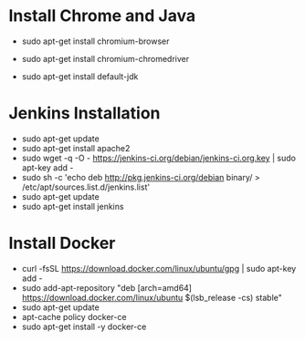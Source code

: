 # Install Chrome and Java

- sudo apt-get install chromium-browser
- sudo apt-get install chromium-chromedriver

- sudo apt-get install default-jdk

# Jenkins Installation

- sudo apt-get update
- sudo apt-get install apache2
- sudo wget -q -O - https://jenkins-ci.org/debian/jenkins-ci.org.key | sudo apt-key add -
- sudo sh -c 'echo deb http://pkg.jenkins-ci.org/debian binary/ > /etc/apt/sources.list.d/jenkins.list' 
- sudo apt-get update
- sudo apt-get install jenkins

# Install Docker

- curl -fsSL https://download.docker.com/linux/ubuntu/gpg | sudo apt-key add -
- sudo add-apt-repository "deb [arch=amd64] https://download.docker.com/linux/ubuntu $(lsb_release -cs) stable"
- sudo apt-get update
- apt-cache policy docker-ce
- sudo apt-get install -y docker-ce